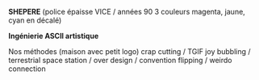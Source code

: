 **SHEPERE** (police épaisse VICE / années 90 3 couleurs magenta, jaune, cyan en décalé)

**Ingénierie ASCII artistique**

Nos méthodes (maison avec petit logo)
crap cutting / TGIF joy bubbling / terrestrial space station / over design / convention flipping / weirdo connection